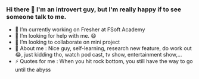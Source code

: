 ### Hi there 👋 I'm an introvert guy, but I'm really happy if to see someone talk to me.

- 🔭 I’m currently working on Fresher at FSoft Academy
- 🤔 I’m looking for help with me. 😄
- 👯 I’m looking to collaborate on mini project 
- 💬 About me : Nice guy, self-learning, research new feature, do work out :joy:, just kidding tho, watch pod cast, tv show, entertainment show,...
- ⚡ Quotes for me : When you hit rock bottom, you still have the way to go until the abyss

<!--
**hoangdung99er/hoangdung99er** is a ✨ _special_ ✨ repository because its `README.md` (this file) appears on your GitHub profile.

Here are some ideas to get you started:

- 🔭 I’m currently working on ...
- 🌱 I’m currently learning ...
- 👯 I’m looking to collaborate on ...
- 🤔 I’m looking for help with ...
- 💬 Ask me about ...
- 📫 How to reach me: ...
- 😄 Pronouns: ...
- ⚡ Fun fact: ...
-->
